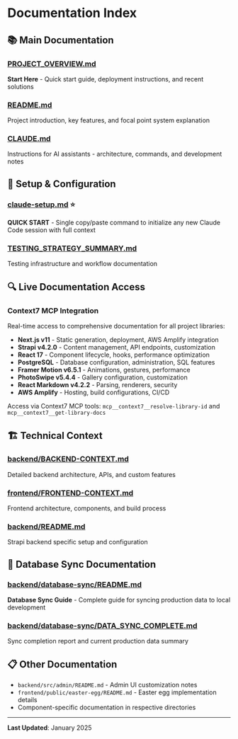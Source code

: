 # Documentation Index

## 📚 Main Documentation

### [PROJECT_OVERVIEW.md](PROJECT_OVERVIEW.md)
**Start Here** - Quick start guide, deployment instructions, and recent solutions

### [README.md](README.md)
Project introduction, key features, and focal point system explanation

### [CLAUDE.md](CLAUDE.md)
Instructions for AI assistants - architecture, commands, and development notes

## 🔧 Setup & Configuration

### [claude-setup.md](claude-setup.md) ⭐
**QUICK START** - Single copy/paste command to initialize any new Claude Code session with full context

### [TESTING_STRATEGY_SUMMARY.md](TESTING_STRATEGY_SUMMARY.md)
Testing infrastructure and workflow documentation

## 🔍 Live Documentation Access

### Context7 MCP Integration
Real-time access to comprehensive documentation for all project libraries:
- **Next.js v11** - Static generation, deployment, AWS Amplify integration
- **Strapi v4.2.0** - Content management, API endpoints, customization
- **React 17** - Component lifecycle, hooks, performance optimization
- **PostgreSQL** - Database configuration, administration, SQL features
- **Framer Motion v6.5.1** - Animations, gestures, performance
- **PhotoSwipe v5.4.4** - Gallery configuration, customization
- **React Markdown v4.2.2** - Parsing, renderers, security
- **AWS Amplify** - Hosting, build configurations, CI/CD

Access via Context7 MCP tools: `mcp__context7__resolve-library-id` and `mcp__context7__get-library-docs`

## 🏗️ Technical Context

### [backend/BACKEND-CONTEXT.md](backend/BACKEND-CONTEXT.md)
Detailed backend architecture, APIs, and custom features

### [frontend/FRONTEND-CONTEXT.md](frontend/FRONTEND-CONTEXT.md)
Frontend architecture, components, and build process

### [backend/README.md](backend/README.md)
Strapi backend specific setup and configuration

## 🔄 Database Sync Documentation

### [backend/database-sync/README.md](backend/database-sync/README.md)
**Database Sync Guide** - Complete guide for syncing production data to local development

### [backend/database-sync/DATA_SYNC_COMPLETE.md](backend/database-sync/DATA_SYNC_COMPLETE.md)
Sync completion report and current production data summary

## 📋 Other Documentation

- `backend/src/admin/README.md` - Admin UI customization notes
- `frontend/public/easter-egg/README.md` - Easter egg implementation details
- Component-specific documentation in respective directories

---

**Last Updated**: January 2025